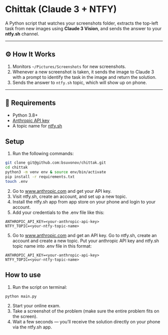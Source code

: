 # Chittak (Claude 3 + NTFY)

A Python script that watches your screenshots folder, extracts the top-left task from new images using **Claude 3 Vision**, and sends the answer to your **ntfy.sh** channel.

---

## ⚙️ How It Works

1. Monitors `~/Pictures/Screenshots` for new screenshots.
2. Whenever a new screenshot is taken, it sends the image to Claude 3 with a prompt to identify the task in the image and return the solution.
3. Sends the answer to `ntfy.sh` topic, which will show up on phone.

---

## 🧩 Requirements

- Python 3.8+
- [Anthropic API key](https://www.anthropic.com/)
- A topic name for [ntfy.sh](https://ntfy.sh/)

## Setup

1. Run the following commands:
```bash
git clone git@github.com:bsuvonov/chittak.git
cd chittak
python3 -m venv env & source env/bin/activate
pip install -r requirements.txt
touch .env
```
2. Go to www.anthropic.com and get your API key.
3. Visit ntfy.sh, create an account, and set up a new topic.
4. Install the ntfy.sh app from app store on your phone and login to your account.
5. Add your credentials to the .env file like this:
  ```
  ANTHROPIC_API_KEY=<your-anthropic-api-key>
  NTFY_TOPIC=<your-ntfy-topic-name>
  ```
5. Go to www.anthropic.com and get an API key. Go to ntfy.sh, create an account and create a new topic. Put your anthropic API key and ntfy.sh topic name into .env file in this format:
```
ANTHROPIC_API_KEY=<your-anthropic-api-key>
NTFY_TOPIC=<your-ntfy-topic-name>
```

## How to use
1. Run the script on terminal:
```python
python main.py
```
2. Start your online exam.
3. Take a screenshot of the problem (make sure the entire problem fits on the screen).
4. Wait a few seconds — you’ll receive the solution directly on your phone via the ntfy.sh app.
